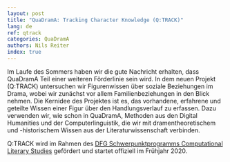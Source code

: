 ```yaml
---
layout: post
title: "QuaDramA: Tracking Character Knowledge (Q:TRACK)"
lang: de
ref: qtrack
categories: QuaDramA
authors: Nils Reiter
index: true
---
```


Im Laufe des Sommers haben wir die gute Nachricht erhalten, dass QuaDramA Teil einer weiteren Förderlinie sein wird. In dem neuen Projekt (Q:TRACK) untersuchen wir Figurenwissen über soziale Beziehungen im Drama, wobei wir zunächst vor allem Familienbeziehungen in den Blick nehmen. Die Kernidee des Projektes ist es, das vorhandene, erfahrene und geteilte Wissen einer Figur über den Handlungsverlauf zu erfassen. Dazu verwenden wir, wie schon in QuaDramA, Methoden aus den Digital Humanities und der Computerlinguistik, die wir mit dramentheoretischem und -historischem Wissen aus der Literaturwissenschaft verbinden.

Q:TRACK wird im Rahmen des [DFG Schwerpunktprogramms Computational Literary Studies](https://dfg-spp-cls.github.io) gefördert und startet offiziell im Frühjahr 2020.

